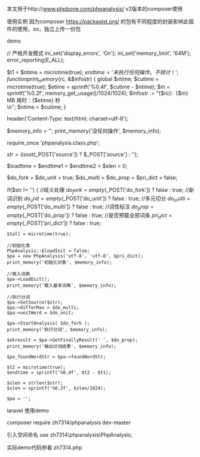 本文用于http://www.phpbone.com/phpanalysis/ v2版本的composer使用


使用实例
因为composer https://packagist.org/ 的包有不同程度的封装影响此插件的使用，so，独立上传一份包

demo

// 严格开发模式
ini_set('display_errors', 'On');
ini_set('memory_limit', '64M');
error_reporting(E_ALL);

$t1 = $ntime = microtime(true);
$endtime = '未执行任何操作，不统计！';
function print_memory($rc, &$infostr)
{
    global $ntime;
    $cutime = microtime(true);
    $etime = sprintf('%0.4f', $cutime - $ntime);
    $m = sprintf('%0.2f', memory_get_usage()/1024/1024);
    $infostr .= "{$rc}: &nbsp;{$m} MB 用时：{$etime} 秒<br />\n";
    $ntime = $cutime;
}

header('Content-Type: text/html; charset=utf-8');

$memory_info = '';
print_memory('没任何操作', $memory_info);

require_once 'phpanalysis.class.php';

$str = (isset($_POST['source']) ? $_POST['source'] : '');

$loadtime = $endtime1  = $endtime2 = $slen = 0;

$do_fork = $do_unit = true;
$do_multi = $do_prop = $pri_dict = false;

if($str != '')
{
    //岐义处理
    $do_fork = empty($_POST['do_fork']) ? false : true;
    //新词识别
    $do_unit = empty($_POST['do_unit']) ? false : true;
    //多元切分
    $do_multi = empty($_POST['do_multi']) ? false : true;
    //词性标注
    $do_prop = empty($_POST['do_prop']) ? false : true;
    //是否预载全部词条
    $pri_dict = empty($_POST['pri_dict']) ? false : true;
    
    $tall = microtime(true);
    
    //初始化类
    PhpAnalysis::$loadInit = false;
    $pa = new PhpAnalysis('utf-8', 'utf-8', $pri_dict);
    print_memory('初始化对象', $memory_info);
    
    //载入词典
    $pa->LoadDict();
    print_memory('载入基本词典', $memory_info);    
        
    //执行分词
    $pa->SetSource($str);
    $pa->differMax = $do_multi;
    $pa->unitWord = $do_unit;
    
    $pa->StartAnalysis( $do_fork );
    print_memory('执行分词', $memory_info);
    
    $okresult = $pa->GetFinallyResult(' ', $do_prop);
    print_memory('输出分词结果', $memory_info);
    
    $pa_foundWordStr = $pa->foundWordStr;
    
    $t2 = microtime(true);
    $endtime = sprintf('%0.4f', $t2 - $t1);
    
    $slen = strlen($str);
    $slen = sprintf('%0.2f', $slen/1024);
    
    $pa = '';
    
laravel 使用demo

composer require zh7314/phpanalysis dev-master

引入空间命名
use zh7314\phpanalysis\PhpAnalysis;

实际demo代码参看 zh7314.php

 
